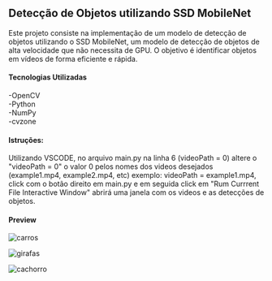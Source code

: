 ## Detecção de Objetos utilizando SSD MobileNet <br>
Este projeto consiste na implementação de um modelo de detecção de objetos utilizando o SSD MobileNet, um modelo de detecção de objetos de alta velocidade que não necessita de GPU. O objetivo é identificar objetos em vídeos de forma eficiente e rápida. <br>

#### Tecnologias Utilizadas <br>
-OpenCV <br>
-Python <br>
-NumPy <br>
-cvzone <br>

#### Istruções: <br>
Utilizando VSCODE, no arquivo main.py na linha 6 (videoPath = 0) altere o "videoPath = 0" o valor 0 pelos nomes dos videos desejados (example1.mp4, example2.mp4, etc) exemplo: videoPath = example1.mp4, click com o botão direito em main.py e em seguida click em "Rum Currrent File Interactive Window" abrirá uma janela com os videos e as detecções de objetos.

#### Preview
![carros](https://github.com/Fernandinho937/Data-Science/assets/86840722/b87478dc-ceac-4bf4-b1f4-ba6fd2bb9f12)

![girafas](https://github.com/Fernandinho937/Data-Science/assets/86840722/b9726526-df57-46f3-81e8-d87df0b9be9b)

![cachorro](https://github.com/Fernandinho937/Data-Science/assets/86840722/b11b38fe-cae9-4245-92de-5a917d46ba20)
